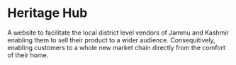 # Heritage Hub
A website to facilitate the local district level vendors of Jammu and Kashmir enabling them to sell their product to a wider audience. Consequitively, enabling customers to a whole new market chain directly from the comfort of their home.
